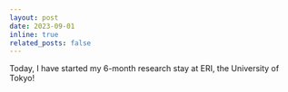 ```yaml
---
layout: post
date: 2023-09-01
inline: true
related_posts: false
---
```


Today, I have started my 6-month research stay at ERI, the University of Tokyo!
